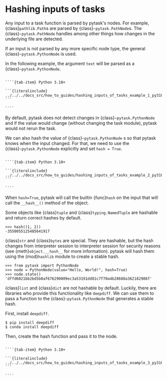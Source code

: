 # Hashing inputs of tasks

Any input to a task function is parsed by pytask's nodes. For example,
{class}`pathlib.Path`s are parsed by {class}`~pytask.PathNode`s. The
{class}`~pytask.PathNode` handles among other things how changes in the underlying file
are detected.

If an input is not parsed by any more specific node type, the general
{class}`~pytask.PythonNode` is used.

In the following example, the argument `text` will be parsed as a
{class}`~pytask.PythonNode`.

`````{tab-set}

````{tab-item} Python 3.10+

```{literalinclude} ../../../docs_src/how_to_guides/hashing_inputs_of_tasks_example_1_py310.py
```

````
`````

By default, pytask does not detect changes in {class}`~pytask.PythonNode` and if the
value would change (without changing the task module), pytask would not rerun the task.

We can also hash the value of {class}`~pytask.PythonNode` s so that pytask knows when
the input changed. For that, we need to use the {class}`~pytask.PythonNode` explicitly
and set `hash = True`.

`````{tab-set}

````{tab-item} Python 3.10+

```{literalinclude} ../../../docs_src/how_to_guides/hashing_inputs_of_tasks_example_2_py310.py
```

````
`````

When `hash=True`, pytask will call the builtin {func}`hash` on the input that will call
the `__hash__()` method of the object.

Some objects like {class}`tuple` and {class}`typing.NamedTuple` are hashable and return
correct hashes by default.

```pycon
>>> hash((1, 2))
-3550055125485641917
```

{class}`str` and {class}`bytes` are special. They are hashable, but the hash changes
from interpreter session to interpreter session for security reasons (see
{meth}`object.__hash__` for more information). pytask will hash them using the
{mod}`hashlib` module to create a stable hash.

```pycon
>>> from pytask import PythonNode
>>> node = PythonNode(value="Hello, World!", hash=True)
>>> node.state()
'dffd6021bb2bd5b0af676290809ec3a53191dd81c7f70a4b28688a362182986f'
```

{class}`list` and {class}`dict` are not hashable by default. Luckily, there are
libraries who provide this functionality like `deepdiff`. We can use them to pass a
function to the {class}`~pytask.PythonNode` that generates a stable hash.

First, install `deepdiff`.

```console
$ pip install deepdiff
$ conda install deepdiff
```

Then, create the hash function and pass it to the node.

`````{tab-set}

````{tab-item} Python 3.10+

```{literalinclude} ../../../docs_src/how_to_guides/hashing_inputs_of_tasks_example_3_py310.py
```

````
`````
